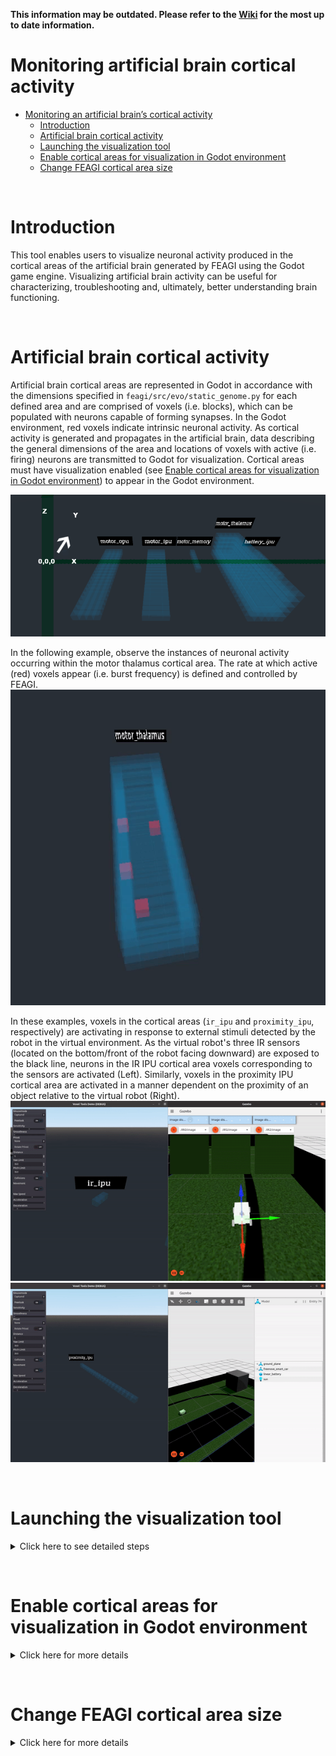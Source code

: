 **This information may be outdated. Please refer to the [Wiki](https://github.com/feagi/feagi/wiki/Godot) for the most up to date information.**


# **Monitoring artificial brain cortical activity**

- [Monitoring an artificial brain’s cortical activity](#monitoring-an-artificial-brain-s-cortical-activity)
  * [Introduction](#introduction)
  * [Artificial brain cortical activity](#artificial-brain-cortical-activity)
  * [Launching the visualization tool](#launching-the-visualization-tool)
  * [Enable cortical areas for visualization in Godot environment](#enable-cortical-areas-for-visualization-in-godot-environment)
  * [Change FEAGI cortical area size](#change-feagi-cortical-area-size)

&nbsp;
# **Introduction**
This tool enables users to visualize neuronal activity produced in the cortical areas of the artificial brain generated by FEAGI using the Godot game engine. Visualizing artificial brain activity can be useful for characterizing, troubleshooting and, ultimately, better understanding brain functioning.

&nbsp;
# **Artificial brain cortical activity**
Artificial brain cortical areas are represented in Godot in accordance with the dimensions specified in `feagi/src/evo/static_genome.py` for each defined area and are comprised of voxels (i.e. blocks), which can be populated with neurons capable of forming synapses. In the Godot environment, red voxels indicate intrinsic neuronal activity. As cortical activity is generated and propagates in the artificial brain, data describing the general dimensions of the area and locations of voxels with active (i.e. firing) neurons are transmitted to Godot for visualization. Cortical areas must have visualization enabled (see [Enable cortical areas for visualization in Godot environment](#enable-cortical-areas-for-visualization-in-godot-environment)) to appear in the Godot environment.

![plane copy](_static/coordination_on_godot.png)

In the following example, observe the instances of neuronal activity occurring within the motor thalamus cortical area. The rate at which active (red) voxels appear (i.e. burst frequency) is defined and controlled by FEAGI.    
![voxel](_static/cortical_with_neurons.gif)

In these examples, voxels in the cortical areas (`ir_ipu` and `proximity_ipu`, respectively) are activating in response to external stimuli detected by the robot in the virtual environment. As the virtual robot's three IR sensors (located on the bottom/front of the robot facing downward) are exposed to the black line, neurons in the IR IPU cortical area voxels corresponding to the sensors are activated (Left). Similarly, voxels in the proximity IPU cortical area are activated in a manner dependent on the proximity of an object relative to the virtual robot (Right).      
![IR](_static/IR_test.gif) ![proximity](_static/ultrasonic_test.gif)

&nbsp;
# **Launching the visualization tool**
<details>
  <summary>Click here to see detailed steps</summary>
To launch a containerized version of the Godot visualization tool, perform the following steps:

```
1. Navigate to feagi/docker/
2. docker-compose -f feagi.yml build --no-cache
3. docker-compose -f feagi.yml up
4. Navigate to http://127.0.0.1:6080/ in a browser
```
Browser output should resemble the following image:
![demo](_static/display_godot.png)

To run the tool locally:
```
1. Navigate to feagi/third_party/godot/local_machine/
2. ./FEAGI_initalize.sh
```

**Visualization tool camera controls**

| Action        | Key         |
| :-----------: | :---------: |
| Rotate left   |      A      |
| Rotate right  |      D      | 
| Rotate up     |      W      |
| Rotate down   |      S      |
| Move Left     | left arrow  |
| Move Right    | right arrow |
| Move forward  | up arrow    |
| Move backward | down arrow  |
</details>

&nbsp;
# **Enable cortical areas for visualization in Godot environment**
<details>
  <summary>Click here for more details</summary>
Cortical areas in the artificial brain generated by FEAGI require additional configuration to appear in Godot visualizations. To enable visualization for a cortical area, add the following key-value pairs in `src/evo/static_genome.py` under the desired area (above the `"geometric_boundaries"` key - see image below):

            "relative_coordinate": [
                 x,
                 y,
                 z
            ],
            "visualization": True,

Ensure `"visualization"` is set to `True`. Relative coordinates determine the positioning of the cortical area in the Godot simulation environment. Select coordinates appropriate for your monitoring purposes and ensure that discrete areas are not overlapping.

![image](https://user-images.githubusercontent.com/65916520/145425693-d5ef2c1a-c9f2-4aed-8e70-bdcb879903d4.png)

To change the relative coordinates:
```
1. Navigate to feagi/src/evo/static_genome.py
2. Search for "relative_coordinate".
3. Change the values of x,y,z under the "relative_coordinate" key
4. Save and launch FEAGI.
5. Launch FEAGI_initalize.sh
```
</details> 

&nbsp;
# **Change FEAGI cortical area size**
<details>
  <summary>Click here for more details</summary>

To change a cortical area's width, depth and height: 

```
1. Navigate to feagi/src/evo/static_genome.py
2. Search for "block_boundaries" under the target cortical area
3. Change the W,D,H values as needed (see image below)
```

![static_genome](_static/static_genome.png)
</details>
